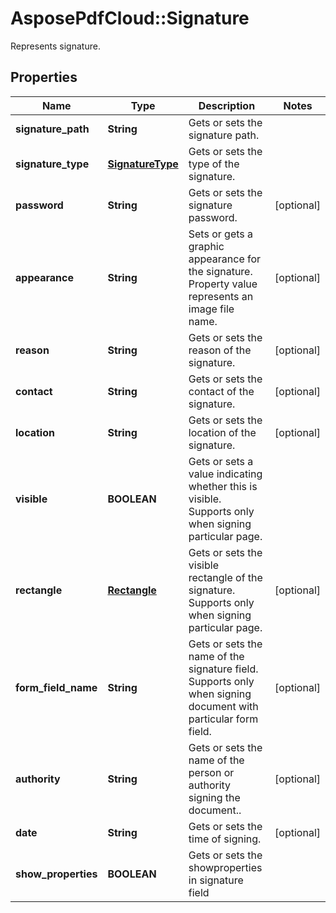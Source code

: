 ﻿# AsposePdfCloud::Signature
Represents signature.

## Properties
Name | Type | Description | Notes
------------ | ------------- | ------------- | -------------
**signature_path** | **String** | Gets or sets the signature path. | 
**signature_type** | [**SignatureType**](SignatureType.md) | Gets or sets the type of the signature. | 
**password** | **String** | Gets or sets the signature password. | [optional] 
**appearance** | **String** | Sets or gets a graphic appearance for the signature. Property value represents an image file name. | [optional] 
**reason** | **String** | Gets or sets the reason of the signature. | [optional] 
**contact** | **String** | Gets or sets the contact of the signature. | [optional] 
**location** | **String** | Gets or sets the location of the signature. | [optional] 
**visible** | **BOOLEAN** | Gets or sets a value indicating whether this  is visible. Supports only when signing particular page. | 
**rectangle** | [**Rectangle**](Rectangle.md) | Gets or sets the visible rectangle of the signature. Supports only when signing particular page. | [optional] 
**form_field_name** | **String** | Gets or sets the name of the signature field. Supports only when signing document with particular form field. | [optional] 
**authority** | **String** | Gets or sets the name of the person or authority signing the document.. | [optional] 
**date** | **String** | Gets or sets the time of signing. | [optional] 
**show_properties** | **BOOLEAN** | Gets or sets the showproperties in signature field | 


